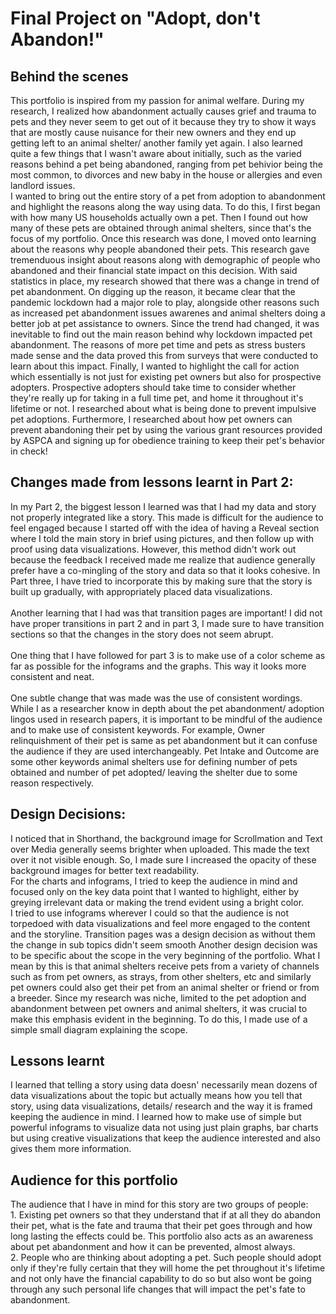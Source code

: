 # Final Project on "Adopt, don't Abandon!"

## Behind the scenes
This portfolio is inspired from my passion for animal welfare. During my research, I realized how abandonment actually causes grief and trauma to pets and they never seem to get out of it because they try to show it ways that are mostly cause nuisance for their new owners and they end up getting left to an animal shelter/ another family yet again. I also learned quite a few things that I wasn't aware about initially, such as the varied reasons behind a pet being abandoned, ranging from pet behivior being the most common, to divorces and new baby in the house or allergies and even landlord issues. <br/>
I wanted to bring out the entire story of a pet from adoption to abandonment and highlight the reasons along the way using data. To do this, I first began with how many US households actually own a pet. Then I found out how many of these pets are obtained through animal shelters, since that's the focus of my portfolio. Once this research was done, I moved onto learning about the reasons why people abandoned their pets. This research gave tremenduous insight about reasons along with demographic of people who abandoned and their financial state impact on this decision. With said statistics in place, my research showed that there was a change in trend of pet abandonment. On digging up the reason, it became clear that the pandemic lockdown had a major role to play, alongside other reasons such as increased pet abandonment issues awarenes and animal shelters doing a better job at pet assistance to owners. Since the trend had changed, it was inevitable to find out the main reason behind why lockdown impacted pet abandonment. The reasons of more pet time and pets as stress busters made sense and the data proved this from surveys that were conducted to learn about this impact. Finally, I wanted to highlight the call for action which essentially is not just for existing pet owners but also for prospective adopters. Prospective adopters should take time to consider whether they're really up for taking in a full time pet, and home it throughout it's lifetime or not. I researched about what is being done to prevent impulsive pet adoptions. Furthermore, I researched about how pet owners can prevent abandoning their pet by using the various grant resources provided by ASPCA and signing up for obedience training to keep their pet's behavior in check!

## Changes made from lessons learnt in Part 2:
In my Part 2, the biggest lesson I learned was that I had my data and story not properly integrated like a story. This made is difficult for the audience to feel engaged because I started off with the idea of having a Reveal section where I told the main story in brief using pictures, and then follow up with proof using data visualizations. However, this method didn't work out because the feedback I received made me realize that audience generally prefer have a co-mingling of the story and data so that it looks cohesive. In Part three, I have tried to incorporate this by making sure that the story is built up gradually, with appropriately placed data visualizations. <br/> <br/>
Another learning that I had was that transition pages are important! I did not have proper transitions in part 2 and in part 3, I made sure to have transition sections so that the changes in the story does not seem abrupt. <br/> <br/>
One thing that I have followed for part 3 is to make use of a color scheme as far as possible for the infograms and the graphs. This way it looks more consistent and neat. <br/> <br/>
One subtle change that was made was the use of consistent wordings. While I as a researcher know in depth about the pet abandonment/ adoption lingos used in research papers, it is important to be mindful of the audience and to make use of consistent keywords. For example, Owner relinquishment of their pet is same as pet abandonment but it can confuse the audience if they are used interchangeably. Pet Intake and Outcome are some other keywords animal shelters use for defining number of pets obtained and number of pet adopted/ leaving the shelter due to some reason respectively. <br/>

## Design Decisions:
I noticed that in Shorthand, the background image for Scrollmation and Text over Media generally seems brighter when uploaded. This made the text over it not visible enough. So, I made sure I increased the opacity of these background images for better text readability. <br/>
For the charts and infograms, I tried to keep the audience in mind and focused only on the key data point that I wanted to highlight, either by greying irrelevant data or making the trend evident using a bright color. <br/>
I tried to use infograms wherever I could so that the audience is not torpedoed with data visualizations and feel more engaged to the content and the storyline. 
Transition pages was a design decision as without them the change in sub topics didn't seem smooth
Another design decision was to be specific about the scope in the very beginning of the portfolio. What I mean by this is that animal shelters receive pets from a variety of channels such as from pet owners, as strays, from other shelters, etc and similarly pet owners could also get their pet from an animal shelter or friend or from a breeder. Since my research was niche, limited to the pet adoption and abandonment between pet owners and animal shelters, it was crucial to make this emphasis evident in the beginning. To do this, I made use of a simple small diagram explaining the scope. 

## Lessons learnt
I learned that telling a story using data doesn' necessarily mean dozens of data visualizations about the topic but actually means how you tell that story, using data visualizations, details/ research and the way it is framed keeping the audience in mind. 
I learned how to make use of simple but powerful infograms to visualize data not using just plain graphs, bar charts but using creative visualizations that keep the audience interested and also gives them more information. 

## Audience for this portfolio
The audience that I have in mind for this story are two groups of people: <br/> 1. Existing pet owners so that they understand that if at all they do abandon their pet, what is the fate and trauma that their pet goes through and how long lasting the effects could be. This portfolio also acts as an awareness about pet abandonment and how it can be prevented, almost always.<br/> 2. People who are thinking about adopting a pet. Such people should adopt only if they're fully certain that they will home the pet throughout it's lifetime and not only have the financial capability to do so but also wont be going through any such personal life changes that will impact the pet's fate to abandonment. 

